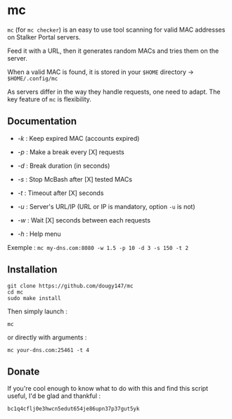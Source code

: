 # mc

`mc` (for `mc checker`) is an easy to use tool scanning for valid MAC addresses on Stalker Portal servers.

Feed it with a URL, then it generates random MACs and tries them on the server.

When a valid MAC is found, it is stored in your `$HOME` directory -> `$HOME/.config/mc`

As servers differ in the way they handle requests, one need to adapt. The key feature of `mc` is flexibility.

## Documentation

- *-k* : Keep expired MAC (accounts expired)

- *-p* : Make a break every [X] requests

- *-d* : Break duration (in seconds)

- *-s* : Stop McBash after [X] tested MACs

- *-t* : Timeout after [X] seconds

- *-u* : Server's URL/IP (URL or IP is mandatory, option `-u` is not)

- *-w* : Wait [X] seconds between each requests

- *-h* : Help menu

Exemple : `mc my-dns.com:8080 -w 1.5 -p 10 -d 3 -s 150 -t 2`

## Installation

```
git clone https://github.com/dougy147/mc
cd mc
sudo make install
```
Then simply launch :
```
mc
```
or directly with arguments :
```
mc your-dns.com:25461 -t 4
```


## Donate

If you're cool enough to know what to do with this and find this script useful, I'd be glad and thankful :

`bc1q4cflj0e3hwcn5edut654je86upn37p37gut5yk`
